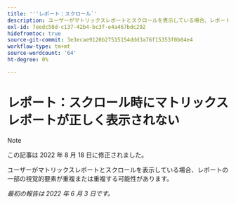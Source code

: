 ```yaml
---
title: '''レポート：スクロール`'
description: ユーザーがマトリックスレポートとスクロールを表示している場合、レポートの一部の視覚的要素が重複または重複する可能性があります。
exl-id: 7eedc50d-c137-42b4-bc3f-e4a467bdc292
hidefromtoc: true
source-git-commit: 3e3ecae9120b27515154ddd3a76f15353f0b84e4
workflow-type: tm+mt
source-wordcount: '64'
ht-degree: 0%

---
```


# レポート：スクロール時にマトリックスレポートが正しく表示されない

>[!NOTE]
>
>この記事は 2022 年 8 月 18 日に修正されました。

ユーザーがマトリックスレポートとスクロールを表示している場合、レポートの一部の視覚的要素が重複または重複する可能性があります。

_最初の報告は 2022 年 6 月 3 日です。_
